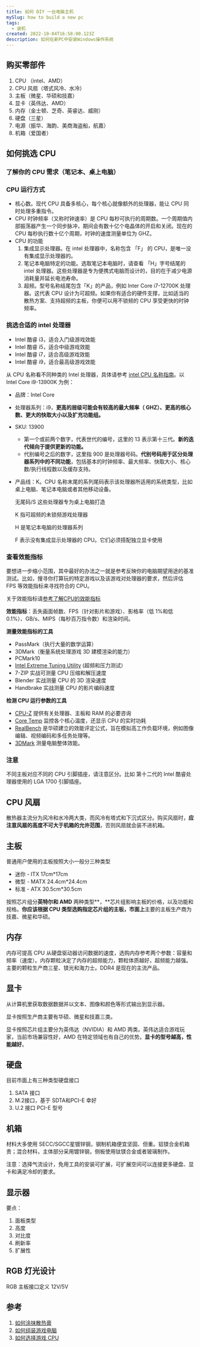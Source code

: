 ```yaml
---
title: 如何 DIY 一台电脑主机
mySlug: how to build a new pc
tags:
  - 装机
created: 2022-10-04T16:58:00.123Z
description: 如何在新PC中安装Windows操作系统
---
```


## 购买零部件

1. CPU （intel、AMD）
2. CPU 风扇（塔式风冷、水冷）
3. 主板（微星、华硕和技嘉）
4. 显卡（英伟达、AMD）
5. 内存（金士顿、芝奇、英睿达、威刚）
6. 硬盘（三星）
7. 电源（振华、海韵、美商海盗船，航嘉）
8. 机箱（爱国者）

## 如何挑选 CPU

### 了解你的 CPU 需求（笔记本、桌上电脑）

### CPU 运行方式

- 核心数。现代 CPU 具备多核心，每个核心就像额外的处理器，能让 CPU 同时处理多重指令。
- CPU 时钟频率（又称时钟速率）是 CPU 每秒可执行的周期数。一个周期值内部振荡器产生一个同步脉冲，期间会有数十亿个电晶体的开启和关闭。现在的 CPU 每秒执行数十亿个周期，时钟的速度测量单位为 GHZ。
- CPU 的功能
    1. 集成显示处理器。在 intel 处理器中，名称包含 「F」 的 CPU，是唯一没有集成显示处理器的。
    2. 笔记本电脑特定的功能。选取笔记本电脑时，请查看 「H」字号结尾的 intel 处理器。这些处理器是专为便携式电脑而设计的，目的在于减少电源消耗量并延长电池寿命。
    3. 超频。型号名称结尾包含「K」的产品，例如 Inter Core i7-12700K 处理器。这代表 CPU 设计为可超频。如果你有适合的硬件支撑，比如适当的散热方案、支持超频的主板，你便可以用不锁频的 CPU 享受更快的时钟频率。

### 挑选合适的 intel 处理器

- Intel 酷睿 i3，适合入门级游戏效能
- Intel 酷睿 i5，适合中级游戏效能
- Intel 酷睿 i7，适合高级游戏效能
- Intel 酷睿 i9，适合最高级游戏效能

从 CPU 名称看不同种类的 Intel 处理器，具体请参考 [intel CPU 名称指南](https://www.intel.com.tw/content/www/tw/zh/gaming/resources/gaming-processor-names.html)。以 Intel Core i9-13900K 为例：

- 品牌：Intel Core
- 处理器系列：i9，**更高的层级可能会有较高的最大频率（ GHZ）、更高的核心数、更大的快取大小以及扩充功能组。**
- SKU: 13900
    - 第一个或前两个数字，代表世代的编号，这里的 13 表示第十三代。**新的迭代倾向于提供更新的功能。**
    - 代别编号之后的数字，这里指 900 是处理器号码。**代别号码用于区分处理器系列中的不同功能**，包括基本的时钟频率、最大频率、快取大小、核心数/执行线程数以及缓存支持。
- 产品线：K。CPU 名称末尾的系列尾码表示该处理器所适用的系统类型，比如桌上电脑、笔记本电脑或者其他移动设备。
    
    无尾码/S 这些处理器专为桌上电脑打造
    
    K 指可超频的未锁频游戏处理器
    
    H 是笔记本电脑的处理器系列
    
    F 表示没有集成显示处理器的 CPU。它们必须搭配独立显卡使用
    

### 查看效能指标

要想进一步缩小范围，其中最好的办法之一就是参考反映你的电脑期望用途的基准测试。比如，搜寻你打算玩的特定游戏以及该游戏对处理器的要求，然后评估 FPS 等效能指标来寻找符合的 CPU。

关于效能指标请[参考了解CPU的效能指标](https://www.intel.com.tw/content/www/tw/zh/gaming/resources/read-cpu-benchmarks.html)

**效能指标**：丢失画面帧数、FPS（针对影片和游戏）、影格率（低 1%和低 0.1%）、GB/s、MIPS（每秒百万指令数）和渲染时间。

**测量效能指标的工具**

- PassMark（执行大量的数学运算）
- 3DMark（衡量系统处理游戏 3D 建模渲染的能力）
- PCMark10
- [Intel Extreme Tuning Utility](https://www.intel.com.tw/content/www/tw/zh/gaming/resources/overclocking-xtu-guide.html) (超频和压力测试）
- 7-ZIP 实战可测量 CPU 压缩和解压速度
- Blender 实战测量 CPU 的 3D 渲染速度
- Handbrake 实战测量 CPU 的影片编码速度

**检测 CPU 运行参数的工具**

- [CPU-Z](https://www.cpuid.com/softwares/cpu-z.html) 提供有关处理器、主板和 RAM 的必要咨询
- [Core Temp](https://www.alcpu.com/CoreTemp/) 监控各个核心温度，还显示 CPU 的实时功耗
- [RealBench](https://rog.asus.com/rog-pro/realbench-v2-leaderboard/) 是华硕建立的效能评定公式，旨在模拟高工作负载环境，例如图像编辑、视频编码和多任务处理等。
- [3DMark](https://benchmarks.ul.com/) 测量电脑整体效能。

### 注意

不同主板对应不同的 CPU 引脚插座，请注意区分。比如 第十二代的 Intel 酷睿处理器使用的 LGA 1700 引脚插座。

## CPU 风扇

散热器主流分为风冷和水冷两大类，而风冷有塔式和下沉式区分。购买风扇时，**应注意风扇的高度不可大于机箱的允许范围**，否则风扇就会装不进机箱。

## 主板

普通用户使用的主板按照大小一般分三种类型

- 迷你 - ITX 17cm*17cm
- 微型 - MATX 24.4cm*24.4cm
- 标准 - ATX 30.5cm*30.5cm

按照芯片组分**英特尔和 AMD** 两种类型**，**芯片组影响主板的价格，以及功能和规格。**你应该根据 CPU 类型选购指定芯片组的主板，市面上**主要的主板生产商为技嘉、微星和华硕。

## 内存

内存可提高 CPU 从硬盘驱动器访问数据的速度，选购内存参考两个参数：容量和频率（速度）。内存颗粒决定了内存的超频能力，颗粒体质越好，超频能力越强。主要的颗粒生产商三星、镁光和海力士。DDR4 是现在的主流产品。

## 显卡

从计算机里获取数据数据并以文本、图像和颜色等形式输出到显示器。

显卡按照生产商主要有华硕、微星和技嘉三类。

显卡按照芯片组主要分为英伟达（NVIDIA）和 AMD 两类。英伟达适合游戏玩家，当前市场兼容性好，AMD 在特定领域也有自己的优势。**显卡的型号越高，性能越好**。

## 硬盘

目前市面上有三种类型硬盘接口

1. SATA 接口
2. M.2接口，基于 SDTA和PCI-E 幸好
3. U.2 接口 PCI-E 型号

## 机箱

材料大多使用 SECC/SGCC星镀锌钢，钢制机箱便宜坚固、但重。铝镁合金机箱贵；混合材料，主体部分采用镀锌钢，侧板使用钛镁合金或者玻璃制作。

注意：选择气流设计，免用工具的安装可扩展，可扩展空间可以连接更多硬盘、显卡和满足冷却的要求。

## 显示器

要点：

1. 面板类型
2. 高度
3. 对比度
4. 刷新率
5. 扩展性

## RGB 灯光设计

RGB 主板接口定义 12V/5V

## 参考

1. [如何涂抹散热膏](https://www.intel.com.tw/content/www/tw/zh/gaming/resources/how-to-apply-thermal-paste.html)
2. [如何组装游戏电脑](https://www.intel.cn/content/www/cn/zh/gaming/resources/how-to-build-a-gaming-pc.html)
3. [如何选择游戏 CPU](https://www.intel.cn/content/www/cn/zh/gaming/resources/gaming-cpu.html)
